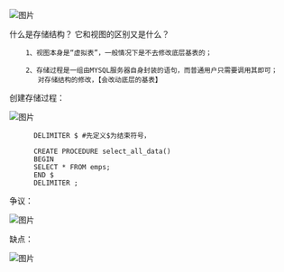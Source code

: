 ![图片](https://user-images.githubusercontent.com/38878365/194971422-cdf156f8-69d4-4602-beb9-f96183ea80cb.png)

什么是存储结构？ 它和视图的区别又是什么？

        1、视图本身是“虚拟表”，一般情况下是不去修改底层基表的；
        
        2、存储过程是一组由MYSQL服务器自身封装的语句，而普通用户只需要调用其即可；
           对存储结构的修改，【会改动底层的基表】
      
      
创建存储过程：

![图片](https://user-images.githubusercontent.com/38878365/194972068-3f49a7fb-97eb-4a6a-89e8-9ed9e52085ad.png)

          DELIMITER $ #先定义$为结束符号，
          
          CREATE PROCEDURE select_all_data()
          BEGIN
          SELECT * FROM emps;
          END $
          DELIMITER ;



争议：

![图片](https://user-images.githubusercontent.com/38878365/194972354-0590f58b-14b6-4703-9302-c83dec262265.png)


缺点：

![图片](https://user-images.githubusercontent.com/38878365/194972396-f65f8f44-45a9-4608-8824-7a2eae97ce88.png)












